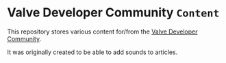 # Valve Developer Community `Content`
This repository stores various content for/from the [Valve Developer Community](https://developer.valvesoftware.com).

It was originally created to be able to add sounds to articles.
